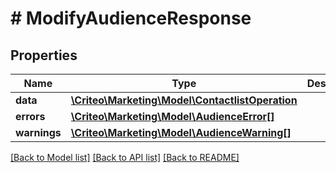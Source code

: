 # # ModifyAudienceResponse

## Properties

Name | Type | Description | Notes
------------ | ------------- | ------------- | -------------
**data** | [**\Criteo\Marketing\Model\ContactlistOperation**](ContactlistOperation.md) |  | 
**errors** | [**\Criteo\Marketing\Model\AudienceError[]**](AudienceError.md) |  | 
**warnings** | [**\Criteo\Marketing\Model\AudienceWarning[]**](AudienceWarning.md) |  | 

[[Back to Model list]](../../README.md#documentation-for-models) [[Back to API list]](../../README.md#documentation-for-api-endpoints) [[Back to README]](../../README.md)


